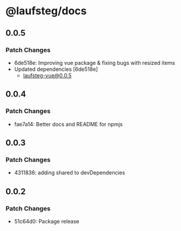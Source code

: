 # @laufsteg/docs

## 0.0.5

### Patch Changes

- 6de518e: Improving vue package & fixing bugs with resized items
- Updated dependencies [6de518e]
  - laufsteg-vue@0.0.5

## 0.0.4

### Patch Changes

- fae7a14: Better docs and README for npmjs

## 0.0.3

### Patch Changes

- 4311836: adding shared to devDependencies

## 0.0.2

### Patch Changes

- 51c64d0: Package release
